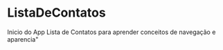 # ListaDeContatos
Inicio do App Lista de Contatos para aprender conceitos de navegação e aparencia"
